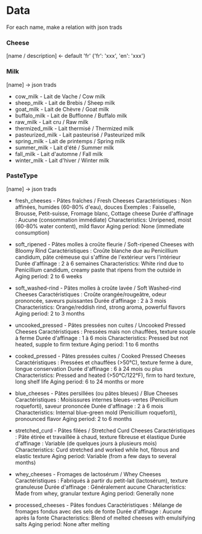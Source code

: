 # Data
For each name, make a relation with json trads

### Cheese
[name / description] <- default 'fr'
{'fr': 'xxx', 'en': 'xxx'}


### Milk
  [name]    -> json trads
- cow_milk          - Lait de Vache     / Cow milk
- sheep_milk        - Lait de Brebis    / Sheep milk
- goat_milk         - Lait de Chèvre    / Goat milk
- buffalo_milk      - Lait de Bufflonne / Buffalo milk
- raw_milk          - Lait cru          / Raw milk
- thermized_milk    - Lait thermisé     / Thermized milk
- pasteurized_milk  - Lait pasteurisé   / Pasteurized milk
- spring_milk       - Lait de printemps / Spring milk
- summer_milk       - Lait d'été        / Summer milk
- fall_milk         - Lait d'automne    / Fall milk
- winter_milk       - Lait d'hiver      / Winter milk


### PasteType
  [name]    -> json trads
- fresh_cheeses     - Pâtes fraîches                / Fresh Cheeses
    Caractéristiques : Non affinées, humides (60-80% d'eau), douces
    Exemples : Faisselle, Brousse, Petit-suisse, Fromage blanc, Cottage cheese
    Durée d'affinage : Aucune (consommation immédiate)
        Characteristics: Unripened, moist (60-80% water content), mild flavor
        Aging period: None (immediate consumption)

- soft_ripened      - Pâtes molles à croûte fleurie / Soft-ripened Cheeses with Bloomy Rind
    Caractéristiques : Croûte blanche due au Penicillium candidum, pâte crémeuse qui s'affine de l'extérieur vers l'intérieur
    Durée d'affinage : 2 à 6 semaines
        Characteristics: White rind due to Penicillium candidum, creamy paste that ripens from the outside in
        Aging period: 2 to 6 weeks

- soft_washed-rind  - Pâtes molles à croûte lavée   / Soft Washed-rind Cheeses
    Caractéristiques : Croûte orangée/rougeâtre, odeur prononcée, saveurs puissantes
    Durée d'affinage : 2 à 3 mois
        Characteristics: Orange/reddish rind, strong aroma, powerful flavors
        Aging period: 2 to 3 months

- uncooked_pressed  - Pâtes pressées non cuites      / Uncooked Pressed Cheeses
    Caractéristiques : Pressées mais non chauffées, texture souple à ferme
    Durée d'affinage : 1 à 6 mois
        Characteristics: Pressed but not heated, supple to firm texture
        Aging period: 1 to 6 months

- cooked_pressed    - Pâtes pressées cuites         / Cooked Pressed Cheeses
    Caractéristiques : Pressées et chauffées (>50°C), texture ferme à dure, longue conservation
    Durée d'affinage : 6 à 24 mois ou plus
        Characteristics: Pressed and heated (>50°C/122°F), firm to hard texture, long shelf life
        Aging period: 6 to 24 months or more

- blue_cheeses      - Pâtes persillées (ou pâtes bleues)    / Blue Cheeses
    Caractéristiques : Moisissures internes bleues-vertes (Penicillium roqueforti), saveur prononcée
    Durée d'affinage : 2 à 6 mois
        Characteristics: Internal blue-green mold (Penicillium roqueforti), pronounced flavor
        Aging period: 2 to 6 months

- stretched_curd    - Pâtes filées      / Stretched Curd Cheeses
    Caractéristiques : Pâte étirée et travaillée à chaud, texture fibreuse et élastique
    Durée d'affinage : Variable (de quelques jours à plusieurs mois)
        Characteristics: Curd stretched and worked while hot, fibrous and elastic texture
        Aging period: Variable (from a few days to several months)

- whey_cheeses      - Fromages de lactosérum     / Whey Cheeses
    Caractéristiques : Fabriqués à partir du petit-lait (lactosérum), texture granuleuse
    Durée d'affinage : Généralement aucune
        Characteristics: Made from whey, granular texture
        Aging period: Generally none

- processed_cheeses - Pâtes fondues
    Caractéristiques : Mélange de fromages fondus avec des sels de fonte
    Durée d'affinage : Aucune après la fonte
        Characteristics: Blend of melted cheeses with emulsifying salts
        Aging period: None after melting



